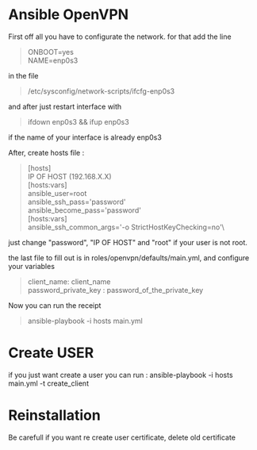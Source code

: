 # Ansible OpenVPN

First off all you have to configurate the network. for that add the line
>ONBOOT=yes\
>NAME=enp0s3
>
in the file
> /etc/sysconfig/network-scripts/ifcfg-enp0s3

and after just restart interface with
> ifdown enp0s3 && ifup enp0s3

if the name of your interface is already enp0s3 

After, create hosts file : 
>[hosts]\
>IP OF HOST (192.168.X.X)\
>[hosts:vars]\
>ansible_user=root\
>ansible_ssh_pass='password'\
>ansible_become_pass='password'\
>[hosts:vars]\
>ansible_ssh_common_args='-o StrictHostKeyChecking=no'\

just change "password", "IP OF HOST" and "root" if your user is not root.

the last file to fill out is in roles/openvpn/defaults/main.yml, and configure your variables

>client_name: client_name\
>password_private_key : password_of_the_private_key


Now you can run the receipt 
> ansible-playbook -i hosts main.yml

# Create USER
if you just want create a user you can run : ansible-playbook -i hosts main.yml -t create_client

# Reinstallation
Be carefull if you want re create user certificate, delete old certificate